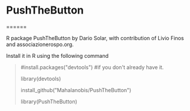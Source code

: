 # PushTheButton
======

R package PushTheButton by Dario Solar, with contribution of Livio Finos
and associazionerospo.org.

Install it in R using the following command

>  #install.packages("devtools") 
>  #if you don't already have it.
>  
> library(devtools) 
>
> install_github("Mahalanobis/PushTheButton") 
>
> library(PushTheButton)
